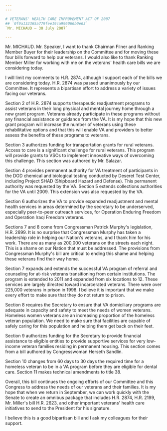 ```yaml
---
---

# VETERANS' HEALTH CARE IMPROVEMENT ACT OF 2007
## `0f9a132365a779fee19ca996066b0e63`
`Mr. MICHAUD — 30 July 2007`

---
```



Mr. MICHAUD. Mr. Speaker, I want to thank Chairman Filner and Ranking 
Member Buyer for their leadership on the Committee and for moving these 
four bills forward to help our veterans. I would also like to thank 
Ranking Member Miller for working with me on the veterans' health care 
bills we are considering today.

I will limit my comments to H.R. 2874, although I support each of the 
bills we are considering today. H.R. 2874 was passed unanimously by our 
Committee. It represents a bipartisan effort to address a variety of 
issues facing our veterans.

Section 2 of H.R. 2874 supports therapeutic readjustment programs to 
assist veterans in their long physical and mental journey home through 
a new grant program. Veterans already participate in these programs 
without any financial assistance or guidance from the VA. It is my hope 
that this new grant program will increase the number of veterans using 
these rehabilitative options and that this will enable VA and providers 
to better assess the benefits of these programs to veterans.

Section 3 authorizes funding for transportation grants for rural 
veterans. Access to care is a significant challenge for rural veterans. 
This program will provide grants to VSOs to implement innovative ways 
of overcoming this challenge. This section was authored by Mr. Salazar.

Section 4 provides permanent authority for VA treatment of 
participants in the DOD chemical and biological testing conducted by 
Deseret Test Center, including Project SHAD (Shipboard Hazard and 
Defense). This permanent authority was requested by the VA. Section 5 
extends collections authorities for the VA until 2009. This extension 
was also requested by the VA.

Section 6 authorizes the VA to provide expanded readjustment and 
mental health services in areas determined by the secretary to be 
underserved, especially peer-to-peer outreach services, for Operation 
Enduring Freedom and Operation Iraqi Freedom veterans.

Sections 7 and 8 come from Congressman Patrick Murphy's legislation, 
H.R. 2699. It is no surprise that Congressman Murphy has taken a 
leadership role in helping our Nation's veterans, and I thank him for 
his work. There are as many as 200,000 veterans on the streets each 
night. This is a shame on our Nation that must be addressed. The 
provisions from Congressman Murphy's bill are critical to ending this 
shame and helping these veterans find their way home.

Section 7 expands and extends the successful VA program of referral 
and counseling for at-risk veterans transitioning from certain 
institutions. The program is extended to 2011 and expanded from six 
locations to 12. These services are largely directed toward 
incarcerated veterans. There were over 225,000 veterans in prison in 
1998. I believe it is important that we make every effort to make sure 
that they do not return to prison.

Section 8 requires the Secretary to ensure that VA domiciliary 
programs are adequate in capacity and safety to meet the needs of women 
veterans. Homeless women veterans are an increasing proportion of the 
homeless veteran population. We need to make sure that facilities are 
capable of safely caring for this population and helping them get back 
on their feet.

Section 9 authorizes funding for the Secretary to provide financial 
assistance to eligible entities to provide supportive services for very 
low-income veteran families residing in permanent housing. This section 
comes from a bill authored by Congresswoman Herseth Sandlin.

Section 10 changes from 60 days to 30 days the required time for a 
homeless veteran to be in a VA program before they are eligible for 
dental care. Section 11 makes technical amendments to title 38.

Overall, this bill continues the ongoing efforts of our Committee and 
this Congress to address the needs of our veterans and their families. 
It is my hope that when we return in September, we can work quickly 
with the Senate to create an omnibus package that includes H.R. 2874, 
H.R. 2199, Mr. Miller's bill H.R. 2623, and other important veterans' 
health care initiatives to send to the President for his signature.

I believe this is a good bipartisan bill and I ask my colleagues for 
their support.